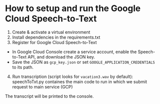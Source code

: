 # How to setup and run the Google Cloud Speech-to-Text 

1) Create & activate a virtual environment 
2) Install dependencies in the requirements.txt
3) Register for Google Cloud Speech-to-Text

- In Google Cloud Console create a service account, enable the Speech-to-Text API, and download the JSON key.
- Save the JSON as `gcp_key.json` or set `GOOGLE_APPLICATION_CREDENTIALS` to its path.

4) Run transcription (script looks for `vacation3.wav` by default): speechToTxt.py containes the main code to run in which we submit request to main service (GCP)

The transcript will be printed to the console.
